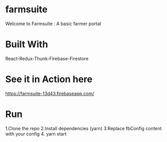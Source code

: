 # farmsuite
Welcome to Farmsuite : A basic farmer portal

# Built With
React-Redux-Thunk-Firebase-Firestore

# See it in Action here
https://farmsuite-13d43.firebaseapp.com/

# Run
1.Clone the repo
2.Install dependencies (yarn)
3.Replace fbConfig content with your config
4. yarn start
